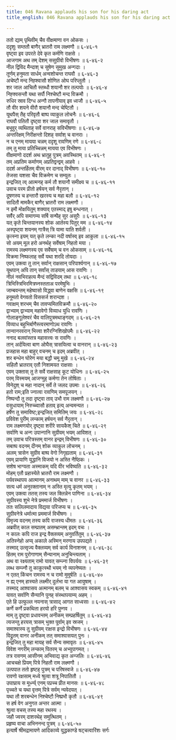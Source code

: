 ```yaml
---
title: 046 Ravana applauds his son for his daring act
title_english: 046 Ravana applauds his son for his daring act

---
```

ततो द्याम् पृथिवीम् चैव वीक्षमाणा वन ओकसः ।  
ददृशुः सम्ततौ बाणैर् भ्रातरौ राम लक्ष्मणौ ॥ ६-४६-१  
वृष्ट्वा इव उपरते देवे कृत कर्मणि राक्षसे ।  
आजगाम अथ तम् देशम् ससुग्रीवो विभीषणः ॥ ६-४६-२  
नील द्विविद मैन्दाश् च सुषेण सुमुख अन्गदाः ।  
तूर्णम् हनुमता सार्धम् अन्वशोचन्त राघवौ ॥ ६-४६-३  
अचेष्टौ मन्द निह्श्वासौ शोणित ओघ परिप्लुतौ ।  
शर जाल आचितौ स्तब्धौ शयानौ शर तल्पयोः ॥ ६-४६-४  
निह्श्वसन्तौ यथा सर्पौ निश्चेष्टौ मन्द विक्रमौ ।  
रुधिर स्राव दिग्ध अन्गौ तापनीयाव् इव ध्वजौ ॥ ६-४६-५  
तौ वीर शयने वीरौ शयानौ मन्द चेष्टितौ ।  
यूथपैस् तैह् परिवृतौ बाष्प व्याकुल लोचनैः ॥ ६-४६-६  
राघवौ पतितौ दृष्ट्वा शर जाल समावृतौ ।  
बभूवुर् व्यथिताह् सर्वे वानराह् सविभीषणाः ॥ ६-४६-७  
अन्तरिक्षम् निरीक्षन्तो दिशह् सर्वाश् च वानराः ।  
न च एनम् मायया चन्नम् ददृशू रावणिम् रणे ॥ ६-४६-८  
तम् तु माया प्रतिच्चिन्नम् मायया एव विभीषणः ।  
वीक्षमाणो ददर्श अथ भ्रातुह् पुत्रम् अवस्थितम् ॥ ६-४६-९  
तम् अप्रतिम कर्माणम् अप्रतिद्वन्द्वम् आहवे ।  
ददर्श अन्तर्हितम् वीरम् वर दानाद् विभीषणः ॥ ६-४६-१०  
तेजसा यशसा चैव विक्रमेण च सम्युतः ।  
इन्द्रजित् त्व् आत्मनह् कर्म तौ शयानौ समीक्ष्य च ॥ ६-४६-११  
उवाच परम प्रीतो हर्षयन् सर्व नैरृतान् ।  
दूषणस्य च हन्तारौ खरस्य च महा बलौ ॥ ६-४६-१२  
सादितौ मामकैर् बाणैर् भ्रातरौ राम लक्ष्मणौ ।  
न इमौ मोक्षयितुम् शक्याव् एतस्माद् इषु बन्धनात् ।  
सर्वैर् अपि समागम्य सर्षि सन्घैह् सुर असुरैः ॥ ६-४६-१३  
यत् कृते चिन्तयानस्य शोक आर्तस्य पितुर् मम ॥ ६-४६-१४  
अस्पृष्ट्वा शयनम् गात्रैस् त्रि यामा याति शर्वती ।  
कृत्स्ना इयम् यत् कृते लन्का नदी वर्षास्व् इव आकुला ॥ ६-४६-१५  
सो अयम् मूल हरो अनर्थह् सर्वेषाम् निहतो मया ।  
रामस्य लक्ष्मणस्य एव सर्वेषाम् च वन ओकसाम् ॥ ६-४६-१६  
विक्रमा निष्फलाह् सर्वे यथा शरदि तोयदाः ।  
एवम् उक्त्वा तु तान् सर्वान् राक्षसान् परिपार्श्वगान् ॥ ६-४६-१७  
यूथपान् अपि तान् सर्वांस् ताडयाम् आस रावणिः ।  
नीलं नवभिराहत्य मैन्दं सद्विविदम् तथा ॥ ६-४६-१८  
त्रिभिस्त्रिभिरमित्रघ्नस्तताअ परमेषुभिः ।  
जाम्बवन्तम् महेष्वासो विद्ध्वा बाणेन वक्षसि ॥ ६-४६-१९  
हनूमतो वेगवतो विससर्ज शरान्दश ।  
गवाक्षम् शरभम् चैव तावप्यमितविक्रमौ ॥ ६-४६-२०  
द्वाभ्याम् द्वाभ्याम् महावेगो विव्याध युधि रावणिः ।  
गोलाङ्गूलेश्वरं चैव वालिपुत्रमथाङ्गदम् ॥ ६-४६-२१  
विव्याध बहुभिर्बाणैस्त्वरमाणोऽथ रावणिः ।  
तान्वानरवरान् भित्त्वा शरैरग्निशिखोपमैः ॥ ६-४६-२२  
ननाद बलवांस्तत्र महासत्त्वः स रावणिः ।  
तान् अर्दयित्वा बाण ओघैस् त्रासयित्वा च वानरान् ॥ ६-४६-२३  
प्रजहास महा बाहुर् वचनम् च इदम् अब्रवीत् ।  
शर बन्धेन घोरेण मया बद्धौ चमू मुखे ॥ ६-४६-२४  
सहितौ भ्रातराव् एतौ निशामयत राक्षसाः ।  
एवम् उक्तास् तु ते सर्वे राक्षसाह् कूट योधिनः ॥ ६-४६-२५  
परम् विस्मयम् आजग्मुह् कर्मणा तेन तोषिताः ।  
विनेदुश् च महा नादान् सर्वे ते जलद उपमाः ॥ ६-४६-२६  
हतो राम;इति ज्नात्वा रावणिम् समपूजयन् ।  
निष्पन्दौ तु तदा दृष्ट्वा ताव् उभौ राम लक्ष्मणौ ॥ ६-४६-२७  
वसुधायाम् निरुच्च्वासौ हताव् इत्य् अन्वमन्यत ।  
हर्षेण तु समाविष्ट;इन्द्रजित् समितिम् जयः ॥ ६-४६-२८  
प्रविवेश पुरीम् लन्काम् हर्षयन् सर्व नैरृतान् ।  
राम लक्ष्मणयोर् दृष्ट्वा शरीरे सायकैश् चिते ॥ ६-४६-२९  
सर्वाणि च अन्ग उपान्गानि सुग्रीवम् भयम् आविशत् ।  
तम् उवाच परित्रस्तम् वानर इन्द्रम् विभीषणः ॥ ६-४६-३०  
सबाष्प वदनम् दीनम् शोक व्याकुल लोचनम् ।  
अलम् त्रासेन सुग्रीव बाष्प वेगो निगृह्यताम् ॥ ६-४६-३१  
एवम् प्रायाणि युद्धानि विजयो न अस्ति नैष्ठिकः ।  
सशेष भाग्यता अस्माकम् यदि वीर भविष्यति ॥ ६-४६-३२  
मोहम् एतौ प्रहास्येते भ्रातरौ राम लक्ष्मणौ ।  
पर्यवस्थापय आत्मानम् अनाथम् माम् च वानर ॥ ६-४६-३३  
सत्य धर्म अनुरक्तानाम् न अस्ति मृत्यु कृतम् भयम् ।  
एवम् उक्त्वा ततस् तस्य जल क्लिन्नेन पाणिना ॥ ६-४६-३४  
सुग्रीवस्य शुभे नेत्रे प्रममार्ज विभीषणः ।  
ततः सलिलमादाय विद्यया परिजप्य च ॥ ६-४६-३५  
सुग्रीवनेत्रे धर्मात्मा प्रममार्ज विभीषणः ।  
विमृज्य वदनम् तस्य कपि राजस्य धीमतः ॥ ६-४६-३६  
अब्रवीत् काल सम्प्रातम् असम्भ्रान्तम् इदम् वचः ।  
न कालः कपि राज इन्द्र वैक्लव्यम् अनुवर्तितुम् ॥ ६-४६-३७  
अतिस्नेहो अप्य् अकाले अस्मिन् मरणाय उपपद्यते ।  
तस्माद् उत्सृज्य वैक्लव्यम् सर्व कार्य विनाशनम् ॥ ६-४६-३८  
हितम् राम पुरोगाणाम् सैन्यानाम् अनुचिन्त्यताम् ।  
अथ वा रक्ष्यताम् रामो यावत् सम्ज्ना विपर्ययः ॥ ६-४६-३९  
लब्ध सम्ज्नौ तु काकुत्स्थौ भयम् नो व्यपनेष्यतः ।  
न एतत् किंचन रामस्य न च रामो मुमूर्षति ॥ ६-४६-४०  
न ह्य् एनम् हास्यते लक्ष्मीर् दुर्लभा या गत आयुषाम् ।  
तस्माद् आश्वासय अत्मानम् बलम् च आश्वासय स्वकम् ॥ ६-४६-४१  
यावत् सर्वाणि सैन्यानि पुनह् संस्थापयाम्य् अहम् ।  
एते हि उत्फुल्ल नयनास् त्रासाद् आगत साध्वसाः ॥ ६-४६-४२  
कर्णे कर्णे प्रकथिता हरयो हरि पुम्गव ।  
माम् तु दृष्ट्वा प्रधावन्तम् अनीकम् सम्प्रहर्षितुम् ॥ ६-४६-४३  
त्यजन्तु हरयस् त्रासम् भुक्त पूर्वाम् इव स्रजम् ।  
समाश्वास्य तु सुग्रीवम् राक्षस इन्द्रो विभीषणः ॥ ६-४६-४४  
विद्रुतम् वानर अनीकम् तत् समाश्वासयत् पुनः ।  
इन्द्रजित् तु महा मायह् सर्व सैन्य समावृतः ॥ ६-४६-४५  
विवेश नगरीम् लन्काम् पितरम् च अभ्युपागमत् ।  
तत्र रावणम् आसीनम् अभिवाद्य कृत अन्जलिः ॥ ६-४६-४६  
आचचक्षे प्रियम् पित्रे निहतौ राम लक्ष्मणौ ।  
उत्पपात ततो हृष्टह् पुत्रम् च परिषस्वजे ॥ ६-४६-४७  
रावणो रक्षसाम् मध्ये श्रुत्वा शत्रू निपातितौ ।  
उपाघ्राय स मूर्ध्न्य् एनम् पप्रच्च प्रीत मानसः ॥ ६-४६-४८  
पृच्चते च यथा वृत्तम् पित्रे सर्वम् न्यवेदयत् ।  
यथा तौ शरबन्धेन निश्चेष्टौ निष्प्रभौ कृतौ ॥ ६-४६-४९  
स हर्ष वेग अनुगत अन्तर आत्मा ।  
श्रुत्वा वचस् तस्य महा रथस्य ।  
जहौ ज्वरम् दाशरथेह् समुत्थितम् ।  
प्रहृष्य वाचा अभिननन्द पुत्रम् ॥ ६-४६-५०  
इत्यार्षे श्रीमद्रामायणे आदिकाव्ये युद्धकाण्डे षट्चत्वारिंशः सर्गः